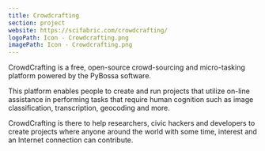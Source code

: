 ```yaml
---
title: Crowdcrafting
section: project
website: https://scifabric.com/crowdcrafting/
logoPath: Icon - Crowdcrafting.png
imagePath: Icon - Crowdcrafting.png
---
```


CrowdCrafting is a free, open-source crowd-sourcing and micro-tasking platform powered by the PyBossa software.

<!--more-->This platform enables people to create and run projects that utilize on-line assistance in performing tasks that require human cognition such as image classification, transcription, geocoding and more.

CrowdCrafting is there to help researchers, civic hackers and developers to create projects where anyone around the world with some time, interest and an Internet connection can contribute.
